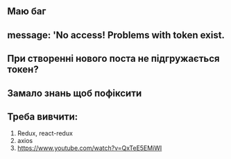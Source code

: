 ## 
## Маю баг 
## message: 'No access! Problems with token exist.
## При створенні нового поста не підгружається токен?
## Замало знань щоб пофіксити
## Треба вивчити:
1. Redux, react-redux
2. axios
3. https://www.youtube.com/watch?v=QxTeE5EMiWI